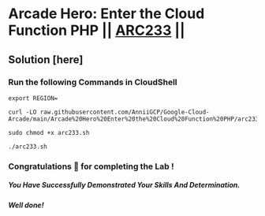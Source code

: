 # Arcade Hero: Enter the Cloud Function PHP || [ARC233](https://www.cloudskillsboost.google/focuses/98839?parent=catalog) ||

## Solution [here] 

### Run the following Commands in CloudShell

```
export REGION=
```
```
curl -LO raw.githubusercontent.com/AnniiGCP/Google-Cloud-Arcade/main/Arcade%20Hero%20Enter%20the%20Cloud%20Function%20PHP/arc233.sh

sudo chmod +x arc233.sh

./arc233.sh
```

### Congratulations 🎉 for completing the Lab !

##### *You Have Successfully Demonstrated Your Skills And Determination.*

#### *Well done!*

 

 
